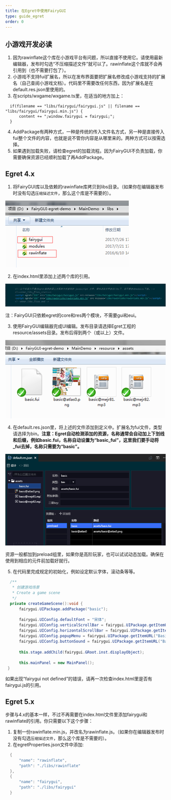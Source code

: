 ```yaml
---
title: 在Egret中使用FairyGUI
type: guide_egret
order: 0
---
```


## 小游戏开发必读

1. 因为rawinflate这个库在小游戏平台有问题，所以直接不使用它。请使用最新编辑器，发布时勾选“不压缩描述文件”就可以了。rawinflate这个库就不会再引用到（也不需要打包了）。
2. 小游戏不支持fui扩展名，所以在发布界面要把扩展名修改成小游戏支持的扩展名（自己查阅小游戏文档）。代码里不需要改任何东西，因为扩展名是在default.res.json里使用的。
3. 在scripts/wxgame/wxgame.ts里，在适当的地方加上：
  ```
    if(filename == "libs/fairygui/fairygui.js" || filename == "libs/fairygui/fairygui.min.js") {
        content += ";window.fairygui = fairygui;";
    }
  ```
4. AddPackage有两种方式，一种是传统的传入文件名方式，另一种是直接传入fui整个文件的内容，也就是说不管你内容是从哪里来的。两种方式可以按需选择。
5. 如果遇到加载失败，请检查egret的加载流程。因为FairyGUI不负责加载，你需要确保资源已经顺利加载了再AddPackage。

## Egret 4.x

1. 将FairyGUI库以及依赖的rawinflate库拷贝到libs目录。（如果你在编辑器发布时没有勾选`压缩描述文件`，那么这个库是不需要的）。

  ![](../../images/20170809161022.png)

2. 在index.html里添加上述两个库的引用。

  ![](../../images/20170809161215.png)

  注：FairyGUI只依赖egret的core和res两个模块，不需要gui和eui。

3. 使用FairyGUI编辑器完成UI编辑。发布目录请选择Egret工程的resource/assets目录。发布后得到两个（或以上）文件。

  ![](../../images/20170809161256.png)

4. 在default.res.json里，将上述的文件添加到定义中。扩展名为fui文件，类型请选择为bin。**注意：Egret自动检测添加的资源，名称通常会自动加上下划线和后缀，例如basic.fui，名称自动设置为“basic_fui”，这里我们要手动将_fui去掉，名称只需要为“basic”。**

  ![](../../images/20170809161350.png)

  资源一般都加到preload组里，如果你是高阶玩家，也可以试试动态加载。确保在使用到相应的元件前加载好就行。

5. 在代码里完成规定的初始化，例如设定默认字体，滚动条等等。

  ```csharp
    /**
     * 创建游戏场景
     * Create a game scene
     */
    private createGameScene():void {
        fairygui.UIPackage.addPackage("basic");
        
        fairygui.UIConfig.defaultFont = "宋体";
        fairygui.UIConfig.verticalScrollBar = fairygui.UIPackage.getItemURL("Basic", "ScrollBar_VT");
        fairygui.UIConfig.horizontalScrollBar = fairygui.UIPackage.getItemURL("Basic", "ScrollBar_HZ");
        fairygui.UIConfig.popupMenu = fairygui.UIPackage.getItemURL("Basic", "PopupMenu");
        fairygui.UIConfig.buttonSound = fairygui.UIPackage.getItemURL("Basic","click");
        
        this.stage.addChild(fairygui.GRoot.inst.displayObject);

        this.mainPanel = new MainPanel();
   }
  ```

如果出现“fairygui not defined”的错误，请再一次检查index.html里是否有fairygui.js的引用。

## Egret 5.x

步骤与4.x的基本一样，不过不再需要在index.html文件里添加fairygui和rawinflate的引用。你只需要以下这个步骤：

1. 复制一份rawinflate.min.js，并改名为rawinflate.js。（如果你在编辑器发布时没有勾选`压缩描述文件`，那么这个库是不需要的）。
2. 在egretProperties.json文件中添加:

  ```csharp
    {  
        "name": "rawinflate",  
        "path": "./libs/rawinflate"  
    },  
    {  
        "name": "fairygui",  
        "path": "./libs/fairygui"  
    }
  ```
